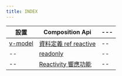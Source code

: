 ```yaml
---
title: INDEX
---
```


| 設置        | Composition Api                            | --- |
| ----------- | ------------------------------------------ | --- |
| [v-model]() | [資料定義 ref reactive](./ref-reactive.md) | --  |
| --          | [readonly](./readonly.md)                  | --  |
| --          | [Reactivity 響應功能](./reactivity.md)     | --  |
